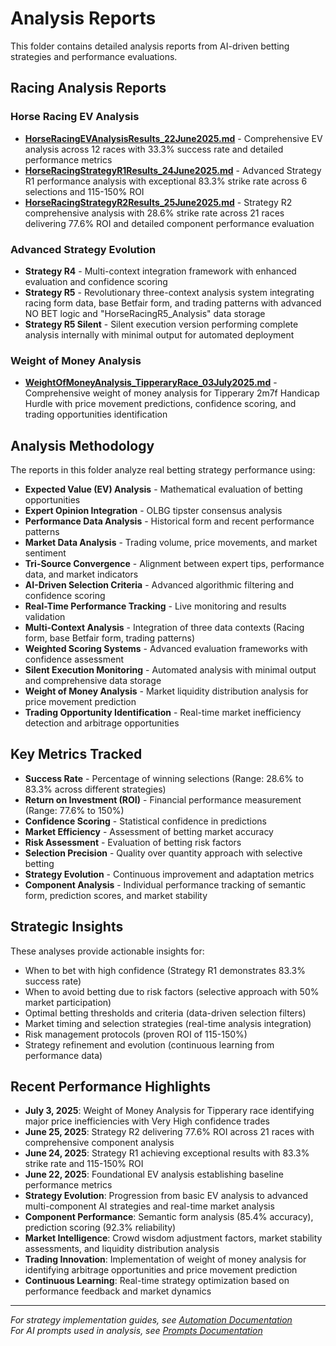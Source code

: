 # Analysis Reports

This folder contains detailed analysis reports from AI-driven betting strategies and performance evaluations.

## Racing Analysis Reports

### Horse Racing EV Analysis
- **[HorseRacingEVAnalysisResults_22June2025.md](HorseRacingEVAnalysisResults_22June2025.md)** - Comprehensive EV analysis across 12 races with 33.3% success rate and detailed performance metrics
- **[HorseRacingStrategyR1Results_24June2025.md](HorseRacingStrategyR1Results_24June2025.md)** - Advanced Strategy R1 performance analysis with exceptional 83.3% strike rate across 6 selections and 115-150% ROI
- **[HorseRacingStrategyR2Results_25June2025.md](HorseRacingStrategyR2Results_25June2025.md)** - Strategy R2 comprehensive analysis with 28.6% strike rate across 21 races delivering 77.6% ROI and detailed component performance evaluation

### Advanced Strategy Evolution
- **Strategy R4** - Multi-context integration framework with enhanced evaluation and confidence scoring
- **Strategy R5** - Revolutionary three-context analysis system integrating racing form data, base Betfair form, and trading patterns with advanced NO BET logic and "HorseRacingR5_Analysis" data storage
- **Strategy R5 Silent** - Silent execution version performing complete analysis internally with minimal output for automated deployment

### Weight of Money Analysis
- **[WeightOfMoneyAnalysis_TipperaryRace_03July2025.md](WeightOfMoneyAnalysis_TipperaryRace_03July2025.md)** - Comprehensive weight of money analysis for Tipperary 2m7f Handicap Hurdle with price movement predictions, confidence scoring, and trading opportunities identification

## Analysis Methodology

The reports in this folder analyze real betting strategy performance using:

- **Expected Value (EV) Analysis** - Mathematical evaluation of betting opportunities
- **Expert Opinion Integration** - OLBG tipster consensus analysis  
- **Performance Data Analysis** - Historical form and recent performance patterns
- **Market Data Analysis** - Trading volume, price movements, and market sentiment
- **Tri-Source Convergence** - Alignment between expert tips, performance data, and market indicators
- **AI-Driven Selection Criteria** - Advanced algorithmic filtering and confidence scoring
- **Real-Time Performance Tracking** - Live monitoring and results validation
- **Multi-Context Analysis** - Integration of three data contexts (Racing form, base Betfair form, trading patterns)
- **Weighted Scoring Systems** - Advanced evaluation frameworks with confidence assessment
- **Silent Execution Monitoring** - Automated analysis with minimal output and comprehensive data storage
- **Weight of Money Analysis** - Market liquidity distribution analysis for price movement prediction
- **Trading Opportunity Identification** - Real-time market inefficiency detection and arbitrage opportunities

## Key Metrics Tracked

- **Success Rate** - Percentage of winning selections (Range: 28.6% to 83.3% across different strategies)
- **Return on Investment (ROI)** - Financial performance measurement (Range: 77.6% to 150%)
- **Confidence Scoring** - Statistical confidence in predictions
- **Market Efficiency** - Assessment of betting market accuracy
- **Risk Assessment** - Evaluation of betting risk factors
- **Selection Precision** - Quality over quantity approach with selective betting
- **Strategy Evolution** - Continuous improvement and adaptation metrics
- **Component Analysis** - Individual performance tracking of semantic form, prediction scores, and market stability

## Strategic Insights

These analyses provide actionable insights for:

- When to bet with high confidence (Strategy R1 demonstrates 83.3% success rate)
- When to avoid betting due to risk factors (selective approach with 50% market participation)
- Optimal betting thresholds and criteria (data-driven selection filters)
- Market timing and selection strategies (real-time analysis integration)
- Risk management protocols (proven ROI of 115-150%)
- Strategy refinement and evolution (continuous learning from performance data)

## Recent Performance Highlights

- **July 3, 2025**: Weight of Money Analysis for Tipperary race identifying major price inefficiencies with Very High confidence trades
- **June 25, 2025**: Strategy R2 delivering 77.6% ROI across 21 races with comprehensive component analysis
- **June 24, 2025**: Strategy R1 achieving exceptional results with 83.3% strike rate and 115-150% ROI
- **June 22, 2025**: Foundational EV analysis establishing baseline performance metrics
- **Strategy Evolution**: Progression from basic EV analysis to advanced multi-component AI strategies and real-time market analysis
- **Component Performance**: Semantic form analysis (85.4% accuracy), prediction scoring (92.3% reliability)
- **Market Intelligence**: Crowd wisdom adjustment factors, market stability assessments, and liquidity distribution analysis
- **Trading Innovation**: Implementation of weight of money analysis for identifying arbitrage opportunities and price movement prediction
- **Continuous Learning**: Real-time strategy optimization based on performance feedback and market dynamics

---

*For strategy implementation guides, see [Automation Documentation](../Automation/README.md)*  
*For AI prompts used in analysis, see [Prompts Documentation](../Prompts/README.md)*